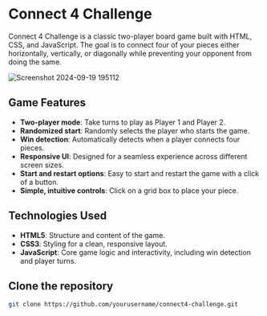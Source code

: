 # Connect 4 Challenge

Connect 4 Challenge is a classic two-player board game built with HTML, CSS, and JavaScript. The goal is to connect four of your pieces either horizontally, vertically, or diagonally while preventing your opponent from doing the same.

![Screenshot 2024-09-19 195112](https://github.com/user-attachments/assets/c4ef375a-b0b1-4e29-89cb-297e4870870c)


## Game Features

- **Two-player mode**: Take turns to play as Player 1 and Player 2.
- **Randomized start**: Randomly selects the player who starts the game.
- **Win detection**: Automatically detects when a player connects four pieces.
- **Responsive UI**: Designed for a seamless experience across different screen sizes.
- **Start and restart options**: Easy to start and restart the game with a click of a button.
- **Simple, intuitive controls**: Click on a grid box to place your piece.

## Technologies Used

- **HTML5**: Structure and content of the game.
- **CSS3**: Styling for a clean, responsive layout.
- **JavaScript**: Core game logic and interactivity, including win detection and player turns.

## Clone the repository
   ```bash
   git clone https://github.com/yourusername/connect4-challenge.git
